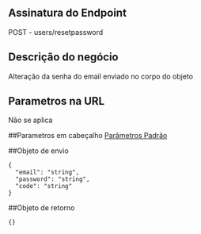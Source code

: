 ## Assinatura do Endpoint
POST - users/resetpassword

## Descrição do negócio
Alteração da senha do email enviado no corpo do objeto

## Parametros na URL
Não se aplica

##Parametros em cabeçalho
[Parâmetros Padrão](/API-\(Endpoints\)/Parâmetros-Padrão)

##Objeto de envio

```
{
  "email": "string",
  "password": "string",
  "code": "string"
}
```

##Objeto de retorno

```
{}
```